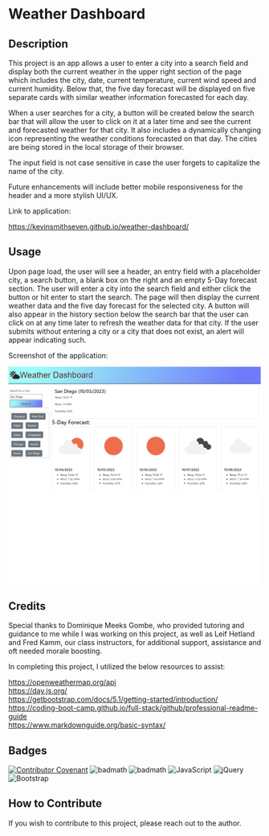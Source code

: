 # Weather Dashboard

## Description

This project is an app allows a user to enter a city into a search field and display both the current weather in the upper right section of the page which includes the city, date, current temperature, current wind speed and current humidity. Below that, the five day forecast will be displayed on five separate cards with similar weather information forecasted for each day.

When a user searches for a city, a button will be created below the search bar that will allow the user to click on it at a later time and see the current and forecasted weather for that city. It also includes a dynamically changing icon representing the weather conditions forecasted on that day. The cities are being stored in the local storage of their browser. 

The input field is not case sensitive in case the user forgets to capitalize the name of the city.

Future enhancements will include better mobile responsiveness for the header and a more stylish UI/UX.

Link to application:

https://kevinsmithseven.github.io/weather-dashboard/

## Usage

Upon page load, the user will see a header, an entry field with a placeholder city, a search button, a blank box on the right and an empty 5-Day forecast section. The user will enter a city into the search field and either click the button or hit enter to start the search. The page will then display the current weather data and the five day forecast for the selected city. A button will also appear in the history section below the search bar that the user can click on at any time later to refresh the weather data for that city. If the user submits without entering a city or a city that does not exist, an alert will appear indicating such.

Screenshot of the application:
    
![Screenshot of Weather Dashboard](/assets/images/weather-dashboard-fullscreen-capture.png)

## Credits

Special thanks to Dominique Meeks Gombe, who provided tutoring and guidance to me while I was working on this project, as well as Leif Hetland and Fred Kamm, our class instructors, for additional support, assistance and oft needed morale boosting.

In completing this project, I utilized the below resources to assist:

https://openweathermap.org/api  
https://day.js.org/  
https://getbootstrap.com/docs/5.1/getting-started/introduction/  
https://coding-boot-camp.github.io/full-stack/github/professional-readme-guide  
https://www.markdownguide.org/basic-syntax/


## Badges

[![Contributor Covenant](https://img.shields.io/badge/Contributor%20Covenant-2.1-4baaaa.svg)](code_of_conduct.md)
![badmath](https://img.shields.io/badge/HTML-239120?style=for-the-badge&logo=html5&logoColor=white)
![badmath](https://img.shields.io/badge/CSS-239120?&style=for-the-badge&logo=css3&logoColor=white)
![JavaScript](https://img.shields.io/badge/javascript-%23323330.svg?style=for-the-badge&logo=javascript&logoColor=%23F7DF1E)
![jQuery](https://img.shields.io/badge/jquery-%230769AD.svg?style=for-the-badge&logo=jquery&logoColor=white)
![Bootstrap](https://img.shields.io/badge/bootstrap-%238511FA.svg?style=for-the-badge&logo=bootstrap&logoColor=white)

## How to Contribute

If you wish to contribute to this project, please reach out to the author.
